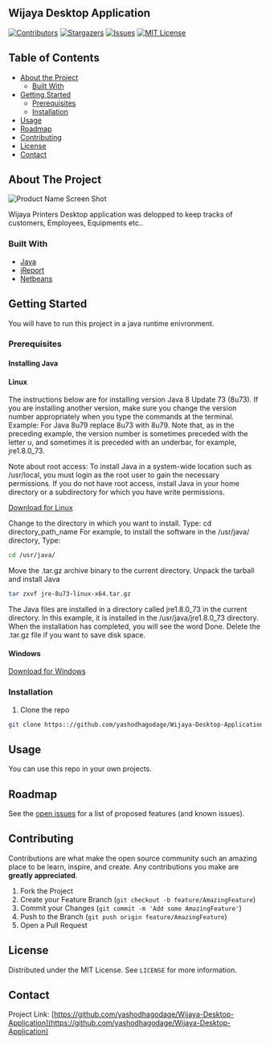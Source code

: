 ## Wijaya Desktop Application

[![Contributors][contributors-shield]][contributors-url]
[![Stargazers][stars-shield]][stars-url]
[![Issues][issues-shield]][issues-url]
[![MIT License][license-shield]][license-url]






<!-- TABLE OF CONTENTS -->
## Table of Contents

* [About the Project](#about-the-project)
  * [Built With](#built-with)
* [Getting Started](#getting-started)
  * [Prerequisites](#prerequisites)
  * [Installation](#installation)
* [Usage](#usage)
* [Roadmap](#roadmap)
* [Contributing](#contributing)
* [License](#license)
* [Contact](#contact)




<!-- ABOUT THE PROJECT -->
## About The Project

![Product Name Screen Shot](http://imgs-info.ru/2019/10/02/5.jpg)

Wijaya Printers Desktop application was delopped to keep tracks of customers, Employees, Equipments etc..


### Built With

* [Java](https://www.java.com/en/)
* [iReport](https://community.jaspersoft.com/project/ireport-designer)
* [Netbeans](https://netbeans.org/)




<!-- GETTING STARTED -->
## Getting Started

You will have to run this project in a java runtime enivronment.

### Prerequisites
#### Installing Java

#### Linux


The instructions below are for installing version Java 8 Update 73 (8u73). If you are installing another version, make sure you change the version number appropriately when you type the commands at the terminal. Example: For Java 8u79 replace 8u73 with 8u79. Note that, as in the preceding example, the version number is sometimes preceded with the letter u, and sometimes it is preceded with an underbar, for example, jre1.8.0_73.

Note about root access: To install Java in a system-wide location such as /usr/local, you must login as the root user to gain the necessary permissions. If you do not have root access, install Java in your home directory or a subdirectory for which you have write permissions.

[Download for Linux](https://java.com/en/download/linux_manual.jsp)

Change to the directory in which you want to install. Type:
cd directory_path_name
For example, to install the software in the /usr/java/ directory, Type:
```sh
cd /usr/java/
```
Move the .tar.gz archive binary to the current directory.
Unpack the tarball and install Java
```sh
tar zxvf jre-8u73-linux-x64.tar.gz
```

The Java files are installed in a directory called jre1.8.0_73 in the current directory. In this example, it is installed in the /usr/java/jre1.8.0_73 directory. When the installation has completed, you will see the word Done.
Delete the .tar.gz file if you want to save disk space.

#### Windows

 [Download for Windows](https://www.oracle.com/technetwork/java/javase/downloads/index.html)

### Installation

1. Clone the repo
```sh
git clone https:://github.com/yashodhagodage/Wijaya-Desktop-Application.git
```
    

<!-- USAGE EXAMPLES -->
## Usage

You can use this repo in your own projects.



<!-- ROADMAP -->
## Roadmap

See the [open issues](https://github.com/yashodhagodage/Wijaya-Desktop-Application/issues) for a list of proposed features (and known issues).



<!-- CONTRIBUTING -->
## Contributing

Contributions are what make the open source community such an amazing place to be learn, inspire, and create. Any contributions you make are **greatly appreciated**.

1. Fork the Project
2. Create your Feature Branch (`git checkout -b feature/AmazingFeature`)
3. Commit your Changes (`git commit -m 'Add some AmazingFeature'`)
4. Push to the Branch (`git push origin feature/AmazingFeature`)
5. Open a Pull Request



<!-- LICENSE -->
## License

Distributed under the MIT License. See `LICENSE` for more information.



<!-- CONTACT -->
## Contact


Project Link: [https://github.com/yashodhagodage/Wijaya-Desktop-Application](https://github.com/yashodhagodage/Wijaya-Desktop-Application)









<!-- MARKDOWN LINKS & IMAGES -->
<!-- https://www.markdownguide.org/basic-syntax/#reference-style-links -->
[contributors-shield]: https://img.shields.io/github/contributors/yashodhagodage/Wijaya-Desktop-Application.svg?style=flat-square
[contributors-url]: https://github.com/yashodhagodage/Wijaya-Desktop-Application/graphs/contributors
[forks-shield]: https://img.shields.io/github/forks/yashodhagodage/Wijaya-Desktop-Application
[forks-url]: https://github.com/yashodhagodage/Wijaya-Desktop-Application/network/members
[stars-shield]: https://img.shields.io/github/stars/yashodhagodage/Wijaya-Desktop-Application.svg?style=flat-square
[stars-url]: https://github.comyashodhagodage/Wijaya-Desktop-Application/stargazers
[issues-shield]: https://img.shields.io/github/issues/yashodhagodage/Wijaya-Desktop-Application.svg?style=flat-square
[issues-url]: https://github.com/yashodhagodage/Wijaya-Desktop-Application/issues
[license-shield]: https://img.shields.io/github/license/yashodhagodage/Wijaya-Desktop-Application.svg?style=flat-square
[license-url]: https://github.com/yashodhagodage/Wijaya-Desktop-Application/master/LICENSE.txt
[product-screenshot]: images/screenshot.png
